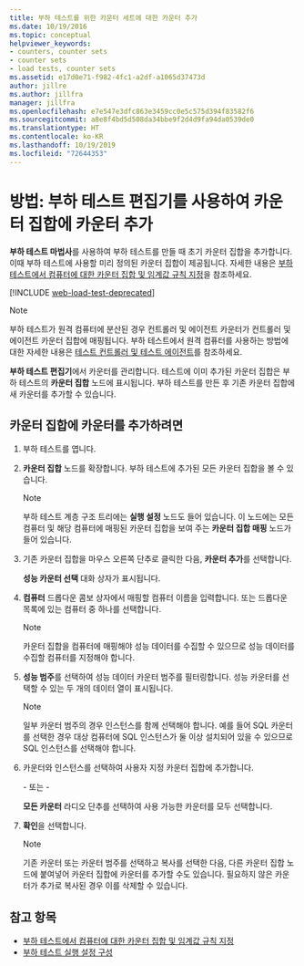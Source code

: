 ```yaml
---
title: 부하 테스트를 위한 카운터 세트에 대한 카운터 추가
ms.date: 10/19/2016
ms.topic: conceptual
helpviewer_keywords:
- counters, counter sets
- counter sets
- load tests, counter sets
ms.assetid: e17d0e71-f982-4fc1-a2df-a1065d37473d
author: jillre
ms.author: jillfra
manager: jillfra
ms.openlocfilehash: e7e547e3dfc863e3459cc0e5c575d394f83582f6
ms.sourcegitcommit: a8e8f4bd5d508da34bbe9f2d4d9fa94da0539de0
ms.translationtype: HT
ms.contentlocale: ko-KR
ms.lasthandoff: 10/19/2019
ms.locfileid: "72644353"
---
```

# <a name="how-to-add-counters-to-counter-sets-using-the-load-test-editor"></a>방법: 부하 테스트 편집기를 사용하여 카운터 집합에 카운터 추가

**부하 테스트 마법사**를 사용하여 부하 테스트를 만들 때 초기 카운터 집합을 추가합니다. 이때 부하 테스트에 사용할 미리 정의된 카운터 집합이 제공됩니다. 자세한 내용은 [부하 테스트에서 컴퓨터에 대한 카운터 집합 및 임계값 규칙 지정](../test/specify-counter-sets-and-threshold-rules-for-load-testing.md)을 참조하세요.

[!INCLUDE [web-load-test-deprecated](includes/web-load-test-deprecated.md)]

> [!NOTE]
> 부하 테스트가 원격 컴퓨터에 분산된 경우 컨트롤러 및 에이전트 카운터가 컨트롤러 및 에이전트 카운터 집합에 매핑됩니다. 부하 테스트에서 원격 컴퓨터를 사용하는 방법에 대한 자세한 내용은 [테스트 컨트롤러 및 테스트 에이전트](configure-test-agents-and-controllers-for-load-tests.md)를 참조하세요.

**부하 테스트 편집기**에서 카운터를 관리합니다. 테스트에 이미 추가된 카운터 집합은 부하 테스트의 **카운터 집합** 노드에 표시됩니다. 부하 테스트를 만든 후 기존 카운터 집합에 새 카운터를 추가할 수 있습니다.

## <a name="to-add-counters-to-a-counter-set"></a>카운터 집합에 카운터를 추가하려면

1. 부하 테스트를 엽니다.

2. **카운터 집합** 노드를 확장합니다. 부하 테스트에 추가된 모든 카운터 집합을 볼 수 있습니다.

    > [!NOTE]
    > 부하 테스트 계층 구조 트리에는 **실행 설정** 노드도 들어 있습니다. 이 노드에는 모든 컴퓨터 및 해당 컴퓨터에 매핑된 카운터 집합을 보여 주는 **카운터 집합 매핑** 노드가 들어 있습니다.

3. 기존 카운터 집합을 마우스 오른쪽 단추로 클릭한 다음, **카운터 추가**를 선택합니다.

     **성능 카운터 선택** 대화 상자가 표시됩니다.

4. **컴퓨터** 드롭다운 콤보 상자에서 매핑할 컴퓨터 이름을 입력합니다. 또는 드롭다운 목록에 있는 컴퓨터 중 하나를 선택합니다.

    > [!NOTE]
    > 카운터 집합을 컴퓨터에 매핑해야 성능 데이터를 수집할 수 있으므로 성능 데이터를 수집할 컴퓨터를 지정해야 합니다.

5. **성능 범주**를 선택하여 성능 데이터 카운터 범주를 필터링합니다. 성능 카운터를 선택할 수 있는 두 개의 데이터 열이 표시됩니다.

    > [!NOTE]
    > 일부 카운터 범주의 경우 인스턴스를 함께 선택해야 합니다. 예를 들어 SQL 카운터를 선택한 경우 대상 컴퓨터에 SQL 인스턴스가 둘 이상 설치되어 있을 수 있으므로 SQL 인스턴스를 선택해야 합니다.

6. 카운터와 인스턴스를 선택하여 사용자 지정 카운터 집합에 추가합니다.

     \- 또는 -

     **모든 카운터** 라디오 단추를 선택하여 사용 가능한 카운터를 모두 선택합니다.

7. **확인**을 선택합니다.

    > [!NOTE]
    > 기존 카운터 또는 카운터 범주를 선택하고 복사를 선택한 다음, 다른 카운터 집합 노드에 붙여넣어 카운터 집합에 카운터를 추가할 수도 있습니다. 필요하지 않은 카운터가 추가로 복사된 경우 이를 삭제할 수 있습니다.

## <a name="see-also"></a>참고 항목

- [부하 테스트에서 컴퓨터에 대한 카운터 집합 및 임계값 규칙 지정](../test/specify-counter-sets-and-threshold-rules-for-load-testing.md)
- [부하 테스트 실행 설정 구성](../test/configure-load-test-run-settings.md)